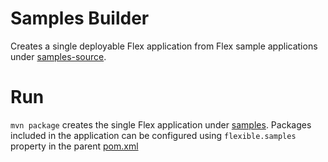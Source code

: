 # Samples Builder

Creates a single deployable Flex application from Flex sample applications under 
[samples-source](../samples-source).

# Run
`mvn package` creates the single Flex application under [samples](..).
Packages included in the application can be configured using `flexible.samples` property 
in the parent [pom.xml](../pom.xml)
